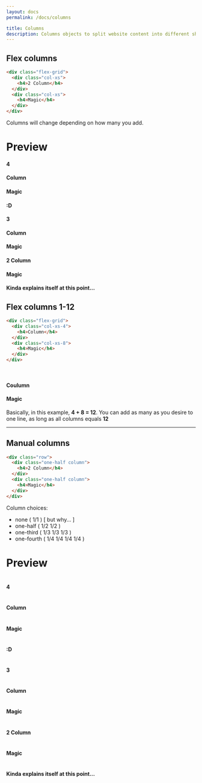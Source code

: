 ```yaml
---
layout: docs
permalink: /docs/columns

title: Columns
description: Columns objects to split website content into different shapes
---
```

## Flex columns
```html
<div class="flex-grid">
  <div class="col-xs">
    <h4>2 Column</h4>
  </div>
  <div class="col-xs">
    <h4>Magic</h4>
  </div>
</div>
```
Columns will change depending on how many you add.

# Preview
<div class="flex-grid">
  <div class="col-xs">
    <div class="box-container turquoise-flat"><h4>4</h4></div>
  </div>
  <div class="col-xs">
    <div class="box-container turquoise-flat"><h4>Column</h4></div>
  </div>
  <div class="col-xs">
    <div class="box-container turquoise-flat"><h4>Magic</h4></div>
  </div>
  <div class="col-xs">
    <div class="box-container turquoise-flat"><h4>:D</h4></div>
  </div>
</div>

<div class="flex-grid">
  <div class="col-xs">
    <div class="box-container turquoise-flat"><h4>3</h4></div>
  </div>
  <div class="col-xs">
    <div class="box-container turquoise-flat"><h4>Column</h4></div>
  </div>
  <div class="col-xs">
    <div class="box-container turquoise-flat"><h4>Magic</h4></div>
  </div>
</div>

<div class="flex-grid">
  <div class="col-xs">
    <div class="box-container turquoise-flat"><h4>2 Column</h4></div>
  </div>
  <div class="col-xs">
    <div class="box-container turquoise-flat"><h4>Magic</h4></div>
  </div>
</div>

<div class="flex-grid">
  <div class="col-xs">
    <div class="box-container turquoise-flat"><h4>Kinda explains itself at this point...</h4></div>
  </div>
</div>

## Flex columns 1-12
```html
<div class="flex-grid">
  <div class="col-xs-4">
    <h4>Column</h4>
  </div>
  <div class="col-xs-8">
    <h4>Magic</h4>
  </div>
</div>
```
<br>
<div class="flex-grid">
  <div class="col-xs-4">
    <div class="box-container turquoise-flat"><h4>Coulumn</h4></div>
  </div>
  <div class="col-xs-8">
    <div class="box-container turquoise-flat"><h4>Magic</h4></div>
  </div>
</div>

Basically, in this example, **4 + 8 = 12**.
You can add as many as you desire to one line, as long as all columns equals **12**

-----------------------------

## Manual columns
```html
<div class="row">
  <div class="one-half column">
    <h4>2 Column</h4>
  </div>
  <div class="one-half column">
    <h4>Magic</h4>
  </div>
</div>
```
Column choices:
- none ( 1/1 ) [ but why... ]
- one-half ( 1/2  1/2 )
- one-third ( 1/3  1/3  1/3 )
- one-fourth ( 1/4  1/4  1/4  1/4 )

# Preview
<div class="row center-text">
  <div class="one-fourth column">
    <div class="box-container turquoise-flat"><h4>4</h4></div>
  </div>
  <div class="one-fourth column">
    <div class="box-container turquoise-flat"><h4>Column</h4></div>
  </div>
  <div class="one-fourth column">
    <div class="box-container turquoise-flat"><h4>Magic</h4></div>
  </div>
  <div class="one-fourth column">
    <div class="box-container turquoise-flat"><h4>:D</h4></div>
  </div>
</div>

<div class="row center-text">
  <div class="one-third column">
    <div class="box-container turquoise-flat"><h4>3</h4></div>
  </div>
  <div class="one-third column">
    <div class="box-container turquoise-flat"><h4>Column</h4></div>
  </div>
  <div class="one-third column">
    <div class="box-container turquoise-flat"><h4>Magic</h4></div>
  </div>
</div>

<div class="row center-text">
  <div class="one-half column">
    <div class="box-container turquoise-flat"><h4>2 Column</h4></div>
  </div>
  <div class="one-half column">
    <div class="box-container turquoise-flat"><h4>Magic</h4></div>
  </div>
</div>

<div class="row center-text">
  <div class="column">
    <div class="box-container turquoise-flat"><h4>Kinda explains itself at this point...</h4></div>
  </div>
</div>
